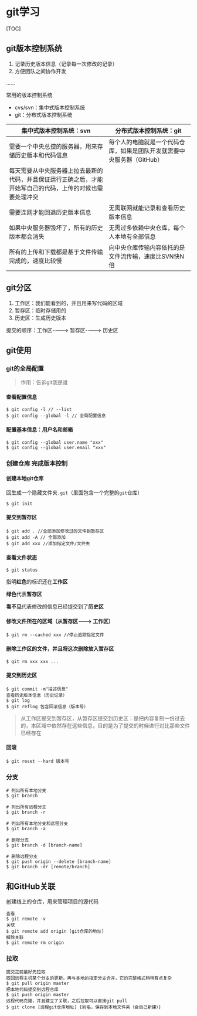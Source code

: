 # git学习

[TOC]



## git版本控制系统

1. 记录历史版本信息（记录每一次修改的记录）
2. 方便团队之间协作开发

......

常用的版本控制系统

- cvs/svn：集中式版本控制系统
- git：分布式版本控制系统

| 集中式版本控制系统：svn                                      | 分布式版本控制系统：git                                      |
| ------------------------------------------------------------ | ------------------------------------------------------------ |
| 需要一个中央总控的服务器，用来存储历史版本和代码信息         | 每个人的电脑就是一个代码仓库，如果是团队开发就需要中央服务器（GitHub） |
| 每天需要从中央服务器上拉去最新的代码，并且保证运行正确之后，才能开始写自己的代码，上传的时候也需要处理冲突 |                                                              |
| 需要连网才能回退历史版本信息                                 | 无需联网就能记录和查看历史版本信息                           |
| 如果中央服务器毁坏了，所有的历史版本都会消失                 | 无需过多依赖中央仓库，每个人本地有全部信息                   |
| 所有的上传和下载都是基于文件传输完成的，速度比较慢           | 向中央仓库传输内容依托的是文件流传输，速度比SVN快N倍         |

## git分区

1. 工作区：我们能看到的，并且用来写代码的区域
2. 暂存区：临时存储用的
3. 历史区：生成历史版本

提交的顺序：工作区----> 暂存区----> 历史区

## git使用

### git的全局配置

> 作用：告诉git我是谁

#### 查看配置信息

```shell
$ git config -l // --list
$ git config --global -l // 全局配置信息
```

#### 配置基本信息：用户名和邮箱

```shell
$ git config --global user.name "xxx"
$ git config --global user.email "xxx"
```

### 创建仓库 完成版本控制

#### 创建本地git仓库

回生成一个隐藏文件夹`.git`（里面包含一个完整的`git`仓库）

```shell
$ git init
```

#### 提交到暂存区

```shell
$ git add . //全部添加修改过的文件到暂存区
$ git add -A // 全部添加
$ git add xxx //添加指定文件/文件夹
```

#### 查看文件状态

```shell
$ git status
```

指明**红色**的标识还在**工作区**

**绿色**代表**暂存区**

**看不见**代表修改的信息已经提交到了**历史区**

#### 修改文件所在的区域（从暂存区---> 工作区）

```shell
$ git rm --cached xxx //停止追踪指定文件
```

#### 删除工作区的文件，并且将这次删除放入暂存区

```shell
$ git rm xxx xxx ...
```

#### 提交到历史区

```shell
$ git commit -m"描述信息"
查看历史版本信息（历史记录）
$ git log
$ git reflog 包含回滚信息（版本号）
```

> 从工作区提交到暂存区，从暂存区提交到历史区：是把内容复制一份过去的，本区域中依然存在这些信息，目的是为了提交的时候进行对比那些文件已经存在

#### 回滚

```shell
$ git reset --hard 版本号
```

### 分支

```shell
# 列出所有本地分支
$ git branch

# 列出所有远程分支
$ git branch -r

# 列出所有本地分支和远程分支
$ git branch -a

# 删除分支
$ git branch -d [branch-name]

# 删除远程分支
$ git push origin --delete [branch-name]
$ git branch -dr [remote/branch]
```

## 和GitHub关联

创建线上的仓库，用来管理项目的源代码

```shell
查看
$ git remote -v 
关联
$ git remote add origin [git仓库的地址]
解除关联
$ git remote rm origin
```

### 拉取

```shell
提交之前最好先拉取
取回远程主机某个分支的更新，再与本地的指定分支合并，它的完整格式稍稍有点复杂
$ git pull origin master
把本地代码提交到远程仓库
$ git push origin master
远程代码克隆，并且建立了关联，之后拉取可以直接git pull 
$ git clone [远程git仓库地址] [别名，保存到本地文件夹（会自己新建）]
```

